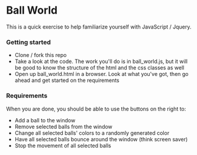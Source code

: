 # Ball World

This is a quick exercise to help familiarize yourself with JavaScript /
Jquery.

### Getting started

  *  Clone / fork this repo
  *  Take a look at the code. The work you'll do is in ball_world.js,
     but it will be good to know the structure of the html and the css classes as well
  *  Open up ball_world.html in a browser. Look at what you've got, then
     go ahead and get started on the requirements


### Requirements

When you are done, you should be able to use the buttons on the right to:

  *  Add a ball to the window
  *  Remove selected balls from the window
  *  Change all selected balls' colors to a randomly generated color
  *  Have all selected balls bounce around the window (think screen
     saver)
  *  Stop the movement of all selected balls

